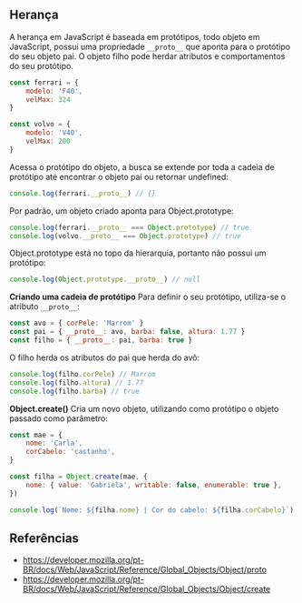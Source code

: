 ## Herança

A herança em JavaScript é baseada em protótipos, todo objeto em JavaScript, possui uma propriedade `__proto__` que aponta para o protótipo do seu objeto pai. O objeto filho pode herdar atributos e comportamentos do seu protótipo.

```JavaScript
const ferrari = {
    modelo: 'F40',
    velMax: 324
}

const volvo = {
    modelo: 'V40',
    velMax: 200
}
```

Acessa o protótipo do objeto, a busca se extende por toda a cadeia de protótipo até encontrar o objeto pai ou retornar undefined:

```JavaScript
console.log(ferrari.__proto__) // {}
```

Por padrão, um objeto criado aponta para Object.prototype:

```JavaScript
console.log(ferrari.__proto__ === Object.prototype) // true
console.log(volvo.__proto__ === Object.prototype) // true
```

Object.prototype está no topo da hierarquia, portanto não possui um protótipo:

```JavaScript
console.log(Object.prototype.__proto__) // null
```

**Criando uma cadeia de protótipo**
Para definir o seu protótipo, utiliza-se o atributo `__proto__`:

```JavaScript
const avo = { corPele: 'Marrom' }
const pai = { __proto__: avo, barba: false, altura: 1.77 }
const filho = { __proto__: pai, barba: true }
```

O filho herda os atributos do pai que herda do avô:

```JavaScript
console.log(filho.corPele) // Marrom
console.log(filho.altura) // 1.77
console.log(filho.barba) // true
```

**Object.create()**
Cria um novo objeto, utilizando como protótipo o objeto passado como parâmetro:

```JavaScript
const mae = {
    nome: 'Carla',
    corCabelo: 'castanho',
}

const filha = Object.create(mae, {
    nome: { value: 'Gabriela', writable: false, enumerable: true },
})

console.log(`Nome: ${filha.nome} | Cor do cabelo: ${filha.corCabelo}`) // Nome: Gabriela | Cor do cabelo: castanho
```

## Referências

-   https://developer.mozilla.org/pt-BR/docs/Web/JavaScript/Reference/Global_Objects/Object/proto
-   https://developer.mozilla.org/pt-BR/docs/Web/JavaScript/Reference/Global_Objects/Object/create
